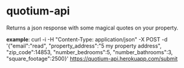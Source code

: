 # quotium-api

Returns a json response with some magical quotes on your property.

**example**: curl -i -H "Content-Type: application/json" -X POST -d '{"email":"read", "property_address":"5 my property address", "zip_code":14853,
 "number_bedrooms":5, "number_bathrooms":3, "square_footage":2500}' https://quotium-api.herokuapp.com/submit 
